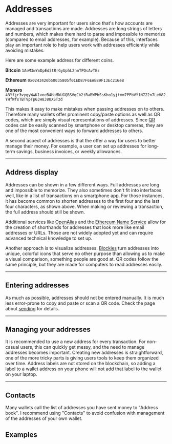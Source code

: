 
# Addresses

Addresses are very important for users since that's how accounts are managed and transactions are made. Addresses are long strings of letters and numbers, which makes them hard to parse and impossible to memorize (compared to email addresses, for example). Because of this, interfaces play an important role to help users work with addresses efficiently while avoiding mistakes.

Here are some example address for different coins.

**Bitcoin**
`1AeM3wYnDpEd5tRrGyUphL2nnTPQsAvTEz`

**Ethereum**
`0x0243420b50035805f01ED87F6EAE89F13Ec216eB`

**Monero**
`43Yfjr3vygyWwK1voeB4HaMkUGQBSVqCb2tRaRWPbSsKho1yjtmm7PPbVY1N722n7LeV82YHfWfsTBTVpTp63H8J8UXSTzd`

This makes it easy to make mistakes when passing addresses on to others. Therefore many wallets offer prominent copy/paste options as well as QR codes, which are simply visual representations of addresses. Since [QR](https://en.wikipedia.org/wiki/QR_code) codes can be easily scanned by smartphone or desktop cameras, they are one of the most convenient ways to forward addresses to others.

A second aspect of addresses is that the offer a way for users to better manage their money. For example, a user can set up addresses for long-term savings, business invoices, or weekly allowances.

---

## Address display

<fig desktop="half,right" :drop="false">
	<fig-img
		src="/images/addresses/ethereum-blockies-example.png"
		retina="/images/addresses/ethereum-blockies-example@2x.png"
		width="600"
		height="544"
		alt="Ethereum address display examples"
	/>
</fig>

Addresses can be shown in a few different ways. Full addresses are long and impossible to memorize. They also sometimes don't fit into interfaces well, like in a list of transactions on a smartphone app. For those instances, it has become common to shorten addresses to the first four and the last four characters, as shown above. When making or reviewing a transaction, the full address should still be shown.

Additional services like [OpenAlias](https://openalias.org) and the [Ethereum Name Service](https://ens.domains) allow for the creation of shorthands for addresses that look more like email addresses or URLs. Those are not widely adopted yet and can require advanced technical knowledge to set up.

<break />

<fig desktop="half,right">
	<fig-img
		src="/images/addresses/myetherwallet-address-icons.png"
		width="1408"
		height="757"
		alt="MyEtherWallet screenshot"
	/>
	<fig-cap
		caption="Address display on MyEtherWallet."
		title="MyEtherWallet"
		link="https://www.myetherwallet.com/"
	/>
</fig>

Another approach is to visualize addresses. [Blockies](https://github.com/ethereum/blockies) turn addresses into unique, colorful icons that serve no other purpose than allowing us to make a visual comparison, something people are good at. QR codes follow the same principle, but they are made for computers to read addresses easily.

---

## Entering addresses

As much as possible, addresses should not be entered manually. It is much less error-prone to copy and paste or scan a QR code. Check the page about [sending](sending) for details.

<image-grid count="2">
	<image-grid-img
		src="/images/sending/coinbase-send.png" 
		width="750" 
		height="1334"
		alt="Send screen in the Coinbase app." 
		caption="Send screen in the Coinbase app." 
		title="Skycoin wallet app, V 1.1.1, August 20, 2018"
		link="https://play.google.com/store/apps/details?id=com.skycoin.wallet"
	/>
	<image-grid-img
		src="/images/addresses/blocks-scan-qr-code.jpg"
		width="750"
		height="1333"
		alt="Blocks Nano wallet"
		caption="Scanning a QR code in the Blocks Nano wallet."
		link="https://itunes.apple.com/us/app/nano-blocks/id1378558905?ls=1&mt=8"
	/>
</image-grid>

---

## Managing your addresses

<fig desktop="half,right" :drop="false">
	<fig-img
		src="/images/addresses/your-addresses.png"
		retina="/images/addresses/your-addresses@2x.png"
		width="600"
		height="345"
		alt="Managing your own addresses"
	/>
</fig>

It is recommended to use a new address for every transaction. For non-casual users, this can quickly get messy, and the need to manage addresses becomes important. Creating new addresses is straightforward, one of the more tricky parts is giving users tools to keep them organized over time. Address labels are not stored on the blockchain, so adding a label to a wallet address on your phone will not add that label to the wallet on your laptop.

---

## Contacts

<fig desktop="half,right" :drop="false">
	<fig-img
		src="/images/addresses/contacts.png"
		retina="/images/addresses/contacts@2x.png"
		width="600"
		height="345"
		alt="Managing contacts"
	/>
</fig>

Many wallets call the list of addresses you have sent money to "Address book". I recommend using "Contacts" to avoid confusion with management of the addresses of your own wallet.

<break />

## Examples

<image-grid count="2">
	<image-grid-img
		src="/images/addresses/vechain-contacts.png" 
		width="1440" 
		height="2560"
		alt="Empty contacts screen in the VeChainThor app." 
		caption="Empty contacts screen in the VeChainThor app."
		title="VeChainThor Wallet, V 1.2.0, September 7, 2018"
		link="https://play.google.com/store/apps/details?id=com.vechain.wallet"
	/>
	<image-grid-img
		src="/images/addresses/vechain-contacts-add.png" 
		width="1440" 
		height="2560"
		alt="Adding a contact in the VeChainThor app." 
		caption="Adding a contact in the VeChainThor app."
		title="VeChainThor Wallet, V 1.2.0, September 7, 2018"
		link="https://play.google.com/store/apps/details?id=com.vechain.wallet"
	/>
	<image-grid-img
		src="/images/addresses/trittium-addresses.jpg" 
		width="720" 
		height="1280"
		alt="Address list in the Trittium app" 
		caption="Trittium for Android"
	/>
	<image-grid-img
		src="/images/addresses/canoe-address-book.jpg"
		width="750"
		height="1624"
		alt="Canoe wallet address book"
		caption="Canoe Nano wallet address book"
		link="https://itunes.apple.com/us/app/canoe-nano-wallet/id1365127213?mt=8"
	/>
</image-grid>